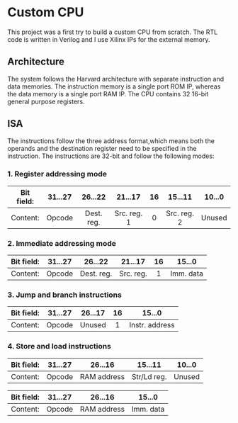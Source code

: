 # Custom CPU
This project was a first try to build a custom CPU from scratch. The RTL code is written in Verilog and I use Xilinx IPs for the external memory.

## Architecture
The system follows the Harvard architecture with separate instruction and data memories. The instruction memory is a single port ROM IP, whereas the data memory is a single port RAM IP. The CPU contains 32 16-bit general purpose registers.

## ISA
The instructions follow the three address format,which means both the operands and the destination register need to be specified in the instruction. The instructions are 32-bit and follow the following modes:

### 1. Register addressing mode

|Bit field:|31...27|26...22|21...17|16|15...11|10...0|
|:--------:|:-----:|:-----:|:-----:|:-:|:----:|:----:|
|Content:|Opcode|Dest. reg.|Src. reg. 1|0|Src. reg. 2|Unused


### 2. Immediate addressing mode

|Bit field:|31...27|26...22|21...17|16|15...0|
|:--------:|:-----:|:-----:|:-----:|:-:|:----:|
|Content:|Opcode|Dest. reg.|Src. reg.|1|Imm. data|

### 3. Jump and branch instructions

|Bit field:|31...27|26...17|16|15...0|
|:--------:|:-----:|:-----:|:-:|:----:|
|Content:|Opcode|Unused|1|Instr. address|

### 4. Store and load instructions

| Bit field: | 31...27 | 26...16 | 15...11 | 10...0 |
|:---------:|:-------:|:-------:|:-------:|:-------:|
| Content: | Opcode  | RAM address | Str/Ld reg. |Unused |

| Bit field: | 31...27 | 26...16 | 15...0 |
|:---------:|:-------:|:-------:|:-------:|
| Content: | Opcode  | RAM address | Imm. data|
